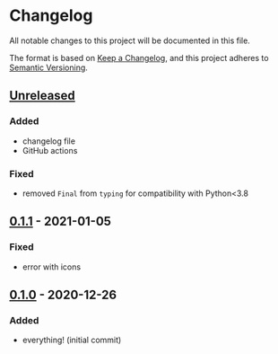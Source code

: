 # Changelog
All notable changes to this project will be documented in this file.

The format is based on [Keep a Changelog](https://keepachangelog.com/en/1.0.0/),
and this project adheres to [Semantic Versioning](https://semver.org/spec/v2.0.0.html).

<!--
Types of changes:
- `Added`      for new features.
- `Changed`    for changes in existing functionality.
- `Deprecated` for soon-to-be removed features.
- `Removed`    for now removed features.
- `Fixed`      for any bug fixes.
- `Security`    in case of vulnerabilities.
-->

## [Unreleased]
### Added
- changelog file
- GitHub actions
### Fixed
- removed `Final` from `typing` for compatibility with Python<3.8

## [0.1.1] - 2021-01-05
### Fixed
- error with icons

## [0.1.0] - 2020-12-26
### Added
- everything! (initial commit)

[Unreleased]: https://github.com/tjangoW/computerSitTimer/compare/v0.1.1...HEAD
[0.1.1]: https://github.com/tjangoW/computerSitTimer/compare/v0.1.0...v0.1.1
[0.1.0]: https://github.com/tjangoW/computerSitTimer/releases/tag/v0.1.0
